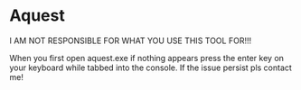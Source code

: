 # Aquest

I AM NOT RESPONSIBLE FOR WHAT YOU USE THIS TOOL FOR!!!

When you first open aquest.exe if nothing appears press the enter key on your keyboard while tabbed into the console.
If the issue persist pls contact me!
